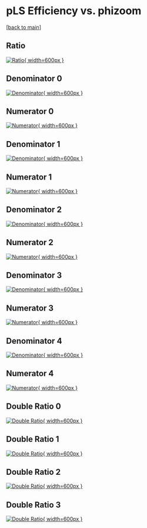 # pLS Efficiency vs. phizoom

[[back to main](./)]



## Ratio

[![Ratio](../mtv/var/pLS_base_321_0_eff_phizoom.png){ width=600px }](../mtv/var/pLS_base_321_0_eff_phizoom.pdf)

## Denominator 0

[![Denominator](../mtv/den/pLS_base_321_0_eff_phizoom_den0.png){ width=600px }](../mtv/den/pLS_base_321_0_eff_phizoom_den0.pdf)

## Numerator 0

[![Numerator](../mtv/num/pLS_base_321_0_eff_phizoom_num0.png){ width=600px }](../mtv/num/pLS_base_321_0_eff_phizoom_num0.pdf)

## Denominator 1

[![Denominator](../mtv/den/pLS_base_321_0_eff_phizoom_den1.png){ width=600px }](../mtv/den/pLS_base_321_0_eff_phizoom_den1.pdf)

## Numerator 1

[![Numerator](../mtv/num/pLS_base_321_0_eff_phizoom_num1.png){ width=600px }](../mtv/num/pLS_base_321_0_eff_phizoom_num1.pdf)

## Denominator 2

[![Denominator](../mtv/den/pLS_base_321_0_eff_phizoom_den2.png){ width=600px }](../mtv/den/pLS_base_321_0_eff_phizoom_den2.pdf)

## Numerator 2

[![Numerator](../mtv/num/pLS_base_321_0_eff_phizoom_num2.png){ width=600px }](../mtv/num/pLS_base_321_0_eff_phizoom_num2.pdf)

## Denominator 3

[![Denominator](../mtv/den/pLS_base_321_0_eff_phizoom_den3.png){ width=600px }](../mtv/den/pLS_base_321_0_eff_phizoom_den3.pdf)

## Numerator 3

[![Numerator](../mtv/num/pLS_base_321_0_eff_phizoom_num3.png){ width=600px }](../mtv/num/pLS_base_321_0_eff_phizoom_num3.pdf)

## Denominator 4

[![Denominator](../mtv/den/pLS_base_321_0_eff_phizoom_den4.png){ width=600px }](../mtv/den/pLS_base_321_0_eff_phizoom_den4.pdf)

## Numerator 4

[![Numerator](../mtv/num/pLS_base_321_0_eff_phizoom_num4.png){ width=600px }](../mtv/num/pLS_base_321_0_eff_phizoom_num4.pdf)

## Double Ratio 0

[![Double Ratio](../mtv/ratio/pLS_base_321_0_eff_phizoom_ratio0.png){ width=600px }](../mtv/ratio/pLS_base_321_0_eff_phizoom_ratio0.pdf)

## Double Ratio 1

[![Double Ratio](../mtv/ratio/pLS_base_321_0_eff_phizoom_ratio1.png){ width=600px }](../mtv/ratio/pLS_base_321_0_eff_phizoom_ratio1.pdf)

## Double Ratio 2

[![Double Ratio](../mtv/ratio/pLS_base_321_0_eff_phizoom_ratio2.png){ width=600px }](../mtv/ratio/pLS_base_321_0_eff_phizoom_ratio2.pdf)

## Double Ratio 3

[![Double Ratio](../mtv/ratio/pLS_base_321_0_eff_phizoom_ratio3.png){ width=600px }](../mtv/ratio/pLS_base_321_0_eff_phizoom_ratio3.pdf)

